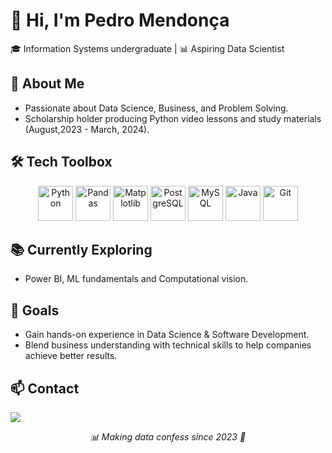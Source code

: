 # 👋 Hi, I'm Pedro Mendonça

🎓 Information Systems undergraduate | 📊 Aspiring Data Scientist

## 🚀 About Me
- Passionate about Data Science, Business, and Problem Solving.
- Scholarship holder producing Python video lessons and study materials (August,2023 - March, 2024).

## 🛠️ Tech Toolbox
<p align="center">
  <img src="https://cdn.jsdelivr.net/gh/devicons/devicon/icons/python/python-original.svg" alt="Python" width="56" height="56"/>
  <img src="https://pandas.pydata.org//static/img/favicon_white.ico" alt="Pandas" width="56" height="56"/>
  <img src="https://upload.wikimedia.org/wikipedia/commons/8/84/Matplotlib_icon.svg" alt="Matplotlib" width="56" height="56"/>
  <img src="https://upload.wikimedia.org/wikipedia/commons/2/29/Postgresql_elephant.svg" alt="PostgreSQL" width="56" height="56"/>
  <img src="https://cdn.jsdelivr.net/gh/devicons/devicon/icons/mysql/mysql-original.svg" alt="MySQL" width="56" height="56"/>
  <img src="https://cdn.jsdelivr.net/gh/devicons/devicon/icons/java/java-original.svg" alt="Java" width="56" height="56"/>
  <img src="https://cdn.jsdelivr.net/gh/devicons/devicon/icons/git/git-original.svg" alt="Git" width="56" height="56"/>
</p>

## 📚 Currently Exploring
- Power BI, ML fundamentals and Computational vision.

## 🌟 Goals
- Gain hands-on experience in Data Science & Software Development.
- Blend business understanding with technical skills to help companies achieve better results.

## 📫 Contact
[![](https://img.shields.io/badge/linkedin-blue)](https://www.linkedin.com/in/p-mendoncad/)

<p align="center">
  <i>📊 Making data confess since 2023 🔎</i>
</p>

